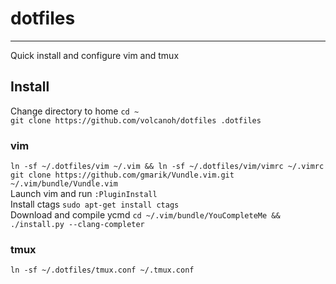 # dotfiles
----------
Quick install and configure vim and tmux

## Install
Change directory to home `cd ~`   
`git clone https://github.com/volcanoh/dotfiles .dotfiles`
### vim
`ln -sf ~/.dotfiles/vim ~/.vim && ln -sf ~/.dotfiles/vim/vimrc ~/.vimrc`    
`git clone https://github.com/gmarik/Vundle.vim.git ~/.vim/bundle/Vundle.vim `  
Launch vim and run `:PluginInstall`   
Install ctags `sudo apt-get install ctags`    
Download and compile ycmd `cd ~/.vim/bundle/YouCompleteMe && ./install.py --clang-completer`    

### tmux 
`ln -sf ~/.dotfiles/tmux.conf ~/.tmux.conf`

